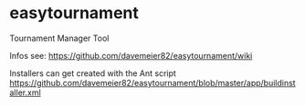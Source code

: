 # easytournament
Tournament Manager Tool

Infos see: https://github.com/davemeier82/easytournament/wiki

Installers can get created with the Ant script https://github.com/davemeier82/easytournament/blob/master/app/buildinstaller.xml
